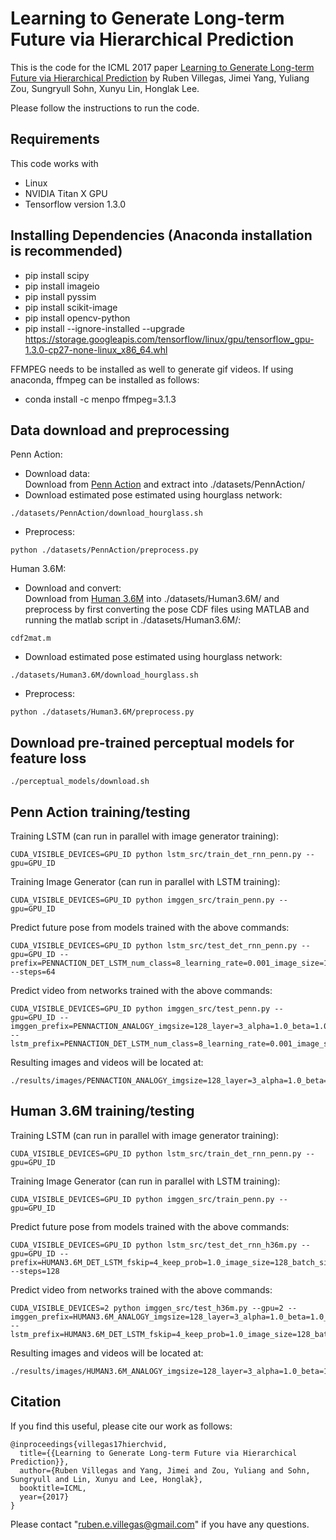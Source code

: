 # Learning to Generate Long-term Future via Hierarchical Prediction

This is the code for the ICML 2017 paper [Learning to Generate Long-term Future via Hierarchical Prediction](https://arxiv.org/pdf/1704.05831.pdf) by Ruben Villegas, Jimei Yang, Yuliang Zou, Sungryull Sohn, Xunyu Lin, Honglak Lee.

Please follow the instructions to run the code.

## Requirements
This code works with
* Linux
* NVIDIA Titan X GPU
* Tensorflow version 1.3.0

## Installing Dependencies (Anaconda installation is recommended)
* pip install scipy
* pip install imageio
* pip install pyssim
* pip install scikit-image
* pip install opencv-python
* pip install --ignore-installed --upgrade https://storage.googleapis.com/tensorflow/linux/gpu/tensorflow_gpu-1.3.0-cp27-none-linux_x86_64.whl

FFMPEG needs to be installed as well to generate gif videos.
If using anaconda, ffmpeg can be installed as follows:
* conda install -c menpo ffmpeg=3.1.3

## Data download and preprocessing
Penn Action:  
* Download data:  
Download from [Penn Action](https://dreamdragon.github.io/PennAction) and extract into ./datasets/PennAction/
* Download estimated pose estimated using hourglass network:
```
./datasets/PennAction/download_hourglass.sh
```
* Preprocess:
```
python ./datasets/PennAction/preprocess.py
```
Human 3.6M:  
* Download and convert:  
Download from [Human 3.6M](http://vision.imar.ro/human3.6m/description.php) into ./datasets/Human3.6M/ and preprocess by first converting the pose CDF files using MATLAB and running the matlab script in ./datasets/Human3.6M/:
```
cdf2mat.m
```
* Download estimated pose estimated using hourglass network:
```
./datasets/Human3.6M/download_hourglass.sh
```
* Preprocess:
```
python ./datasets/Human3.6M/preprocess.py
```

## Download pre-trained perceptual models for feature loss
```
./perceptual_models/download.sh
```

## Penn Action training/testing
Training LSTM (can run in parallel with image generator training):
```
CUDA_VISIBLE_DEVICES=GPU_ID python lstm_src/train_det_rnn_penn.py --gpu=GPU_ID
```
Training Image Generator (can run in parallel with LSTM training):
```
CUDA_VISIBLE_DEVICES=GPU_ID python imggen_src/train_penn.py --gpu=GPU_ID
```
Predict future pose from models trained with the above commands:
```
CUDA_VISIBLE_DEVICES=GPU_ID python lstm_src/test_det_rnn_penn.py --gpu=GPU_ID --prefix=PENNACTION_DET_LSTM_num_class=8_learning_rate=0.001_image_size=128_batch_size=256_lm_size=13_fut_step=32_num_layer=1_lstm_units=1024_seen_step=10_input_size=26_keep_prob=1.0 --steps=64
```
Predict video from networks trained with the above commands:
```
CUDA_VISIBLE_DEVICES=GPU_ID python imggen_src/test_penn.py --gpu=GPU_ID --imggen_prefix=PENNACTION_ANALOGY_imgsize=128_layer=3_alpha=1.0_beta=1.0_gamma=1.0_lr=0.0001 --lstm_prefix=PENNACTION_DET_LSTM_num_class=8_learning_rate=0.001_image_size=128_batch_size=256_lm_size=13_fut_step=32_num_layer=1_lstm_units=1024_seen_step=10_input_size=26_keep_prob=1.0
```
Resulting images and videos will be located at:
```
./results/images/PENNACTION_ANALOGY_imgsize=128_layer=3_alpha=1.0_beta=1.0_gamma=1.0_lr=0.0001/
```

## Human 3.6M training/testing
Training LSTM (can run in parallel with image generator training):
```
CUDA_VISIBLE_DEVICES=GPU_ID python lstm_src/train_det_rnn_penn.py --gpu=GPU_ID
```
Training Image Generator (can run in parallel with LSTM training):
```
CUDA_VISIBLE_DEVICES=GPU_ID python imggen_src/train_penn.py --gpu=GPU_ID
```
Predict future pose from models trained with the above commands:
```
CUDA_VISIBLE_DEVICES=GPU_ID python lstm_src/test_det_rnn_h36m.py --gpu=GPU_ID --prefix=HUMAN3.6M_DET_LSTM_fskip=4_keep_prob=1.0_image_size=128_batch_size=256_lm_size=32_fut_step=32_num_layer=1_lstm_units=1024_seen_step=10_input_size=64_learning_rate=0.001 --steps=128
```
Predict video from networks trained with the above commands:
```
CUDA_VISIBLE_DEVICES=2 python imggen_src/test_h36m.py --gpu=2 --imggen_prefix=HUMAN3.6M_ANALOGY_imgsize=128_layer=3_alpha=1.0_beta=1.0_gamma=1.0_lr=0.0001 --lstm_prefix=HUMAN3.6M_DET_LSTM_fskip=4_keep_prob=1.0_image_size=128_batch_size=256_lm_size=32_fut_step=32_num_layer=1_lstm_units=1024_seen_step=10_input_size=64_learning_rate=0.001
```
Resulting images and videos will be located at:
```
./results/images/HUMAN3.6M_ANALOGY_imgsize=128_layer=3_alpha=1.0_beta=1.0_gamma=1.0_lr=0.0001/
```

## Citation

If you find this useful, please cite our work as follows:
```
@inproceedings{villegas17hierchvid,
  title={{Learning to Generate Long-term Future via Hierarchical Prediction}},
  author={Ruben Villegas and Yang, Jimei and Zou, Yuliang and Sohn, Sungryull and Lin, Xunyu and Lee, Honglak},
  booktitle=ICML,
  year={2017}
}
```

Please contact "ruben.e.villegas@gmail.com" if you have any questions.

